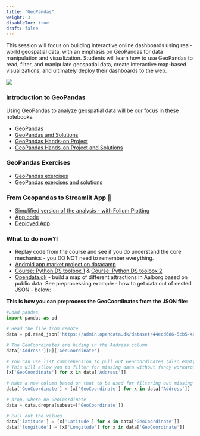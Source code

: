 ```yaml
---
title: "GeoPandas"
weight: 3
disableToc: true
draft: false
---
```


This session will focus on building interactive online dashboards using real-world geospatial data, with an emphasis on GeoPandas for data manipulation and visualization. Students will learn how to use GeoPandas to read, filter, and manipulate geospatial data, create interactive map-based visualizations, and ultimately deploy their dashboards to the web.


![](https://raw.githubusercontent.com/aaubs/ds-master/main/data/Images/GeoPandas3.jpeg)



### Introduction to GeoPandas

Using GeoPandas to analyze geospatial data will be our focus in these notebooks.

* [GeoPandas](https://colab.research.google.com/github/aaubs/ds-master/blob/main/notebooks/M1_GeoPandas_Part1_V8.ipynb)
* [GeoPandas and Solutions](https://colab.research.google.com/github/aaubs/ds-master/blob/main/notebooks/M1_GeoPandas_Part1_V8_Solutions.ipynb)
* [GeoPandas Hands-on Project](https://colab.research.google.com/github/aaubs/ds-master/blob/main/notebooks/M1_GeoPandas_Hands_on_Project_Part2.ipynb)
* [GeoPandas Hands-on Project and Solutions](https://colab.research.google.com/github/aaubs/ds-master/blob/main/notebooks/M1_GeoPandas_Hands_on_Project_Part2_Solutions.ipynb)

### GeoPandas Exercises

* [GeoPandas exercises](https://colab.research.google.com/github/aaubs/ds-master/blob/main/notebooks/M1_GeoPandas_Exercises.ipynb)
* [GeoPandas exercises and solutions](https://colab.research.google.com/github/aaubs/ds-master/blob/main/notebooks/M1_GeoPandas_Exercises_Solutions.ipynb)

### From Geopandas to Streamlit App 🚀
* [Simplified version of the analysis - with Folium Plotting](https://colab.research.google.com/github/aaubs/ds-master/blob/main/apps/M1-seattle-school-police/geopandas_forapp.ipynb)
* [App code](https://gist.github.com/RJuro/81375595bfc0c73b619b8d5d9128ff41)
* [Deployed App](https://2ngx5tmv8wgzchtkxghdfw.streamlit.app/)

<!-- Deployment: Deployment of projects as WebApps

## Part 1: AirBnb
In this notebook we will be using data from AirBnb for some basic EDA and geoplotting

* [EDA and Geoviz starter](https://colab.research.google.com/github/aaubs/ds-master/blob/main/notebooks/M1-airbnb-eda-geoplot-starter.ipynb)
* [EDA and Geoviz class](https://colab.research.google.com/github/aaubs/ds-master/blob/main/notebooks/M1-airbnb-eda-geoplot-class.ipynb)

## Part 2: Kaggle

In this notebook we will be learning how to work with data from Kaggle as well as exercise more simple data-viz.
* [Kaggle starter](https://colab.research.google.com/github/aaubs/ds-master/blob/main/notebooks/M1-kaggle-class.ipynb)
* [Kaggle class](https://colab.research.google.com/github/aaubs/ds-master/blob/main/notebooks/M1-kaggle-class.ipynb) -->




### What to do now?!
* Replay code from the course and see if you do understand the core mechanics - you DO NOT need to remember everything.
* [Android app market project on datacamp](https://app.datacamp.com/learn/projects/android-app-market)
* [Course: Python DS toolbox 1](https://app.datacamp.com/learn/courses/python-data-science-toolbox-part-1) & [Course: Python DS toolbox 2](https://app.datacamp.com/learn/courses/python-data-science-toolbox-part-2)
* [Opendata.dk](https://admin.opendata.dk) - build a map of different attractions in Aalborg based on public data. See preprocessing example - how to get data out of nested JSON - below:

**This is how you can preprocess the GeoCoordinates from the JSON file:**

```python
#Load pandas
import pandas as pd

# Read the file from remote
data = pd.read_json('https://admin.opendata.dk/dataset/44ecd686-5cb5-40f2-8e3f-b5e3607a55ef/resource/eeabb0f8-1b19-4c80-b059-5ba5c4c872d2/download/guidedenmarkaalborgenjson.json')

# The GeoCoordinates are hiding in the Address column
data['Address'][0]['GeoCoordinate']

# You can use list comprehension to pull out GeoCoordinates (also empty values) - try out
# This will allow you to filter for missing data without fancy workarounds
[x['GeoCoordinate'] for x in data['Address']]

# Make a new column based on that to be used for filtering out missing data
data['GeoCoordinate'] = [x['GeoCoordinate'] for x in data['Address']]

# drop, where no GeoCoordinate
data = data.dropna(subset=['GeoCoordinate'])

# Pull out the values
data['latitude'] = [x['Latitude'] for x in data['GeoCoordinate']]
data['longitude'] = [x['Longitude'] for x in data['GeoCoordinate']]
````

